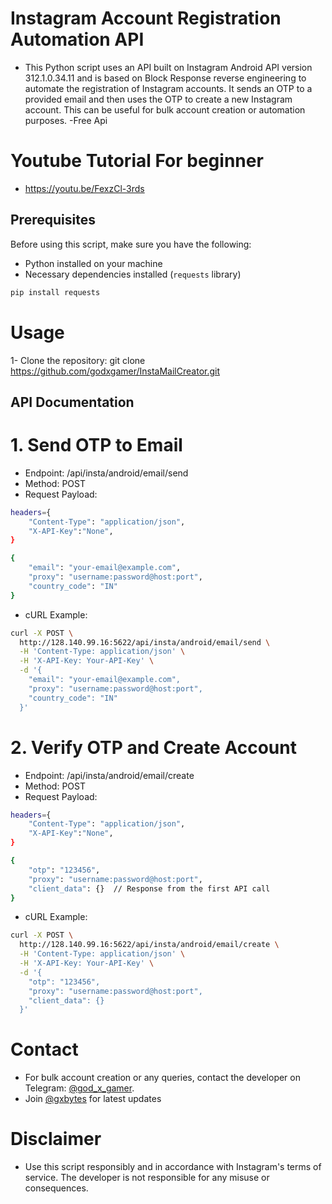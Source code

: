 # Instagram Account Registration Automation API

- This Python script uses an API built on Instagram Android API version 312.1.0.34.11 and is based on Block Response reverse engineering to automate the registration of Instagram accounts. It sends an OTP to a provided email and then uses the OTP to create a new Instagram account. This can be useful for bulk account creation or automation purposes.
-Free Api 

# Youtube Tutorial For beginner

- https://youtu.be/FexzCl-3rds


## Prerequisites

Before using this script, make sure you have the following:

- Python installed on your machine
- Necessary dependencies installed (`requests` library)

```bash
pip install requests
```

# Usage
1- Clone the repository:
git clone https://github.com/godxgamer/InstaMailCreator.git


## API Documentation
# 1. Send OTP to Email
- Endpoint: /api/insta/android/email/send
- Method: POST
- Request Payload:
```bash
headers={
    "Content-Type": "application/json",
    "X-API-Key":"None",
}

{
    "email": "your-email@example.com",
    "proxy": "username:password@host:port",
    "country_code": "IN"
}
```
- cURL Example:
```bash
curl -X POST \
  http://128.140.99.16:5622/api/insta/android/email/send \
  -H 'Content-Type: application/json' \
  -H 'X-API-Key: Your-API-Key' \
  -d '{
    "email": "your-email@example.com",
    "proxy": "username:password@host:port",
    "country_code": "IN"
  }'
```

# 2. Verify OTP and Create Account
- Endpoint: /api/insta/android/email/create
- Method: POST
- Request Payload:
```bash
headers={
    "Content-Type": "application/json",
    "X-API-Key":"None",
}

{
    "otp": "123456",
    "proxy": "username:password@host:port",
    "client_data": {}  // Response from the first API call
}
```
- cURL Example:
```bash
curl -X POST \
  http://128.140.99.16:5622/api/insta/android/email/create \
  -H 'Content-Type: application/json' \
  -H 'X-API-Key: Your-API-Key' \
  -d '{
    "otp": "123456",
    "proxy": "username:password@host:port",
    "client_data": {}
  }'
```

# Contact
- For bulk account creation or any queries, contact the developer on Telegram: [@god_x_gamer](https://telegram.me/god_x_gamer).
- Join [@gxbytes](https://telegram.me/gxbytes) for latest updates 

# Disclaimer
- Use this script responsibly and in accordance with Instagram's terms of service. The developer is not responsible for any misuse or consequences.


